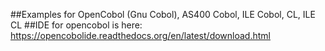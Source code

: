 ##Examples for OpenCobol (Gnu Cobol), AS400 Cobol, ILE Cobol, CL, ILE CL
##IDE for opencobol is here: https://opencobolide.readthedocs.org/en/latest/download.html
